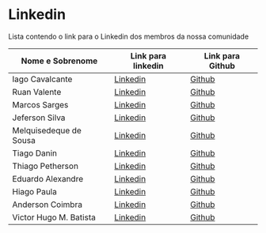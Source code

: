 # Linkedin

Lista contendo o link para o Linkedin dos membros da nossa comunidade

| Nome e Sobrenome | Link para linkedin                                    | Link para Github                            |
| ---------------- | ----------------------------------------------------- | ------------------------------------------- |
| Iago Cavalcante  | [Linkedin](https://linkedin.com/in/iago-a-cavalcante) | [Github](https://github.com/iagocavalcante) |
| Ruan Valente     | [Linkedin](https://www.linkedin.com/in/ruan-valente/) | [Github](https://github.com/ruanvalente)    |
| Marcos Sarges     | [Linkedin](https://www.linkedin.com/in/marcos-sarges/) | [Github](https://github.com/marcossarges)    |
| Jeferson Silva     | [Linkedin](https://www.linkedin.com/in/silvajeferson82/) | [Github](https://github.com/silvajeferson82)    |
| Melquisedeque de Sousa     | [Linkedin](https://www.linkedin.com/in/melkdesousa/) | [Github](https://github.com/melkdesousa)    |
| Tiago Danin | [Linkedin](https://www.linkedin.com/in/TiagoDanin/) | [Github](https://github.com/TiagoDanin)    |
| Thiago Petherson | [Linkedin](https://www.linkedin.com/in/thiago-petherson-21b7b6193/) | [Github](https://github.com/thiagopetherson)    |
| Eduardo Alexandre | [Linkedin](https://www.linkedin.com/in/eduardo-alexandre025/) | [Github](https://github.com/DuAlexandre) |
| Hiago Paula | [Linkedin](https://www.linkedin.com/in/hiago-murilo/) | [Github](https://github.com/hiagomu) |
| Anderson Coimbra | [Linkedin](https://www.linkedin.com/in/andersoncoimbra/) | [Github](https://github.com/andersoncoimbra)    |
| Victor Hugo M. Batista | [Linkedin](https://www.linkedin.com/in/victor-hugo99/) | [Github](https://github.com/torugo99) |
